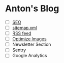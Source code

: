 # Anton's Blog

- [ ] [SEO](https://github.com/garmeeh/next-seo)
- [ ] [sitemap.xml](https://github.com/IlusionDev/nextjs-sitemap-generator)
- [ ] [RSS feed](https://github.com/jpmonette/feed)
- [ ] [Optimize Images](https://github.com/cyrilwanner/next-optimized-images)
- [ ] Newsletter Section
- [ ] Sentry
- [ ] Google Analytics
